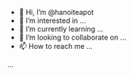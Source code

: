 - 👋 Hi, I’m @hanoiteapot
- 👀 I’m interested in ...
- 🌱 I’m currently learning ...
- 💞️ I’m looking to collaborate on ...
- 📫 How to reach me ...

<!---
hanoiteapot/hanoiteapot is a ✨ special ✨ repository because its `README.md` (this file) appears on your GitHub profile.
You can click the Preview link to take a look at your changes.
--->


...
